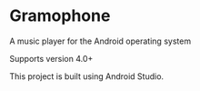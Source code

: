 Gramophone
==========

A music player for the Android operating system

Supports version 4.0+

This project is built using Android Studio.
